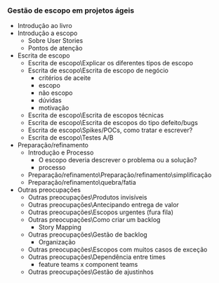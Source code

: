 ### Gestão de escopo em projetos ágeis

* Introdução ao livro
* Introdução a escopo
    * Sobre User Stories
    * Pontos de atenção
* Escrita de escopo
    * Escrita de escopo\Explicar os diferentes tipos de escopo
    * Escrita de escopo\Escrita de escopo de negócio
        * critérios de aceite
        * escopo
        * não escopo
        * dúvidas
        * motivação
    * Escrita de escopo\Escrita de escopos técnicas
    * Escrita de escopo\Escrita de escopos do tipo defeito/bugs
    * Escrita de escopo\Spikes/POCs, como tratar e escrever?
    * Escrita de escopo\Testes A/B
* Preparação/refinamento
    * Introdução e Processo
        * O escopo deveria descrever o problema ou a solução?
        * processo
    * Preparação/refinamento\Preparação/refinamento\simplificação
    * Preparação/refinamento\quebra/fatia
* Outras preocupações
    * Outras preocupações\Produtos invisíveis
    * Outras preocupações\Antecipando entrega de valor
    * Outras preocupações\Escopos urgentes (fura fila)
    * Outras preocupações\Como criar um backlog
        * Story Mapping
    * Outras preocupações\Gestão de backlog
        * Organização
    * Outras preocupações\Escopos com muitos casos de exceção
    * Outras preocupações\Dependência entre times
        * feature teams x component teams
    * Outras preocupações\Gestão de ajustinhos